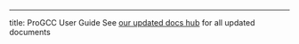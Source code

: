 ---
title: ProGCC User Guide
See [our updated docs hub](https://docs.handheldlegend.com/s/portal/doc/progcc-lqrSeVOJye) for all updated documents
